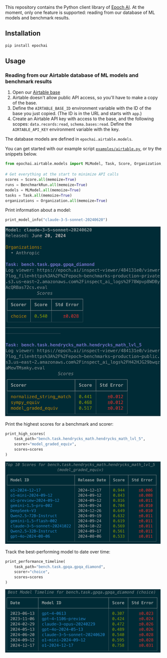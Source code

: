 This repository contains the Python client library of [Epoch AI](https://epoch.ai/). At the moment, only one feature is supported: reading from our database of ML models and benchmark results.

## Installation

```bash
pip install epochai
```

## Usage
### Reading from our Airtable database of ML models and benchmark results
1. Open our [Airtable base](https://airtable.com/appsyxA7qAp1bvsrl/tblyjKGBmFS5khLdW/viwvuE5MiSv6wcyeW?blocks=hide)
2. Airtable doesn't allow public API access, so you'll have to make a copy of the base.
3. Define the `AIRTABLE_BASE_ID` environment variable with the ID of the base you just copied. (The ID is in the URL and starts with `app`.)
3. Create an Airtable API key with access to the base, and the following scopes: `data.records:read`, `schema.bases:read`. Define the `AIRTABLE_API_KEY` environment variable with the key.

The database models are defined in `epochai.airtable.models`. 

You can get started with our example script [`examples/airtable.py`](examples/airtable.py), or try the snippets below.

```python
from epochai.airtable.models import MLModel, Task, Score, Organization, BenchmarkRun

# Get everything at the start to minimize API calls
scores = Score.all(memoize=True)
runs = BenchmarkRun.all(memoize=True)
models = MLModel.all(memoize=True)
tasks = Task.all(memoize=True)
organizations = Organization.all(memoize=True)
```

Print information about a model:

```python
print_model_info("claude-3-5-sonnet-20240620")
```

<img src="assets/model.png" width="500"/>

Print the highest scores for a benchmark and scorer:

```python
print_high_scores(
    task_path="bench.task.hendrycks_math.hendrycks_math_lvl_5",
    scorer="model_graded_equiv",
    scores=scores
)
```

<img src="assets/highscores.png" width="500"/>

Track the best-performing model to date over time:
```python
print_performance_timeline(
    task_path="bench.task.gpqa.gpqa_diamond",
    scorer="choice",
    scores=scores
)
```

<img src="assets/timeline.png" width="500"/>